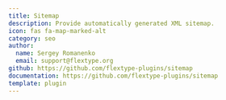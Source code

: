 ```yaml
---
title: Sitemap
description: Provide automatically generated XML sitemap.
icon: fas fa-map-marked-alt
category: seo
author:
  name: Sergey Romanenko
  email: support@flextype.org
github: https://github.com/flextype-plugins/sitemap
documentation: https://github.com/flextype-plugins/sitemap
template: plugin
---
```

